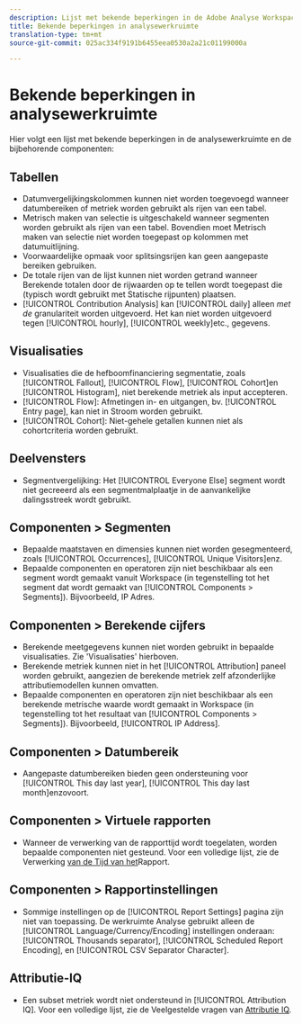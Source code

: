 ```yaml
---
description: Lijst met bekende beperkingen in de Adobe Analyse Workspace en de bijbehorende componenten
title: Bekende beperkingen in analysewerkruimte
translation-type: tm+mt
source-git-commit: 025ac334f9191b6455eea0530a2a21c01199000a

---
```



# Bekende beperkingen in analysewerkruimte

Hier volgt een lijst met bekende beperkingen in de analysewerkruimte en de bijbehorende componenten:

## Tabellen

* Datumvergelijkingskolommen kunnen niet worden toegevoegd wanneer datumbereiken of metriek worden gebruikt als rijen van een tabel.
* Metrisch maken van selectie is uitgeschakeld wanneer segmenten worden gebruikt als rijen van een tabel. Bovendien moet Metrisch maken van selectie niet worden toegepast op kolommen met datumuitlijning.
* Voorwaardelijke opmaak voor splitsingsrijen kan geen aangepaste bereiken gebruiken.
* De totale rijen van de lijst kunnen niet worden getrand wanneer Berekende totalen door de rijwaarden op te tellen wordt toegepast die (typisch wordt gebruikt met Statische rijpunten) plaatsen.
* [!UICONTROL Contribution Analysis] kan [!UICONTROL daily] alleen _met de_ granulariteit worden uitgevoerd. Het kan niet worden uitgevoerd tegen [!UICONTROL hourly], [!UICONTROL weekly]etc., gegevens.

## Visualisaties

* Visualisaties die de hefboomfinanciering segmentatie, zoals [!UICONTROL Fallout], [!UICONTROL Flow], [!UICONTROL Cohort]en [!UICONTROL Histogram], niet berekende metriek als input accepteren.
* [!UICONTROL Flow]: Afmetingen in- en uitgangen, bv. [!UICONTROL Entry page], kan niet in Stroom worden gebruikt.
* [!UICONTROL Cohort]: Niet-gehele getallen kunnen niet als cohortcriteria worden gebruikt.

## Deelvensters

* Segmentvergelijking: Het [!UICONTROL Everyone Else] segment wordt niet gecreeerd als een segmentmalplaatje in de aanvankelijke dalingsstreek wordt gebruikt.

## Componenten > Segmenten

* Bepaalde maatstaven en dimensies kunnen niet worden gesegmenteerd, zoals [!UICONTROL Occurrences], [!UICONTROL Unique Visitors]enz.
* Bepaalde componenten en operatoren zijn niet beschikbaar als een segment wordt gemaakt vanuit Workspace (in tegenstelling tot het segment dat wordt gemaakt van [!UICONTROL Components > Segments]). Bijvoorbeeld, IP Adres.

## Componenten > Berekende cijfers

* Berekende meetgegevens kunnen niet worden gebruikt in bepaalde visualisaties. Zie &#39;Visualisaties&#39; hierboven.
* Berekende metriek kunnen niet in het [!UICONTROL Attribution] paneel worden gebruikt, aangezien de berekende metriek zelf afzonderlijke attributiemodellen kunnen omvatten.
* Bepaalde componenten en operatoren zijn niet beschikbaar als een berekende metrische waarde wordt gemaakt in Workspace (in tegenstelling tot het resultaat van [!UICONTROL Components > Segments]). Bijvoorbeeld, [!UICONTROL IP Address].

## Componenten > Datumbereik

* Aangepaste datumbereiken bieden geen ondersteuning voor [!UICONTROL This day last year], [!UICONTROL This day last month]enzovoort.

## Componenten > Virtuele rapporten

* Wanneer de verwerking van de rapporttijd wordt toegelaten, worden bepaalde componenten niet gesteund. Voor een volledige lijst, zie de Verwerking [van de Tijd van het](/help/components/vrs/vrs-report-time-processing.md)Rapport.

## Componenten > Rapportinstellingen

* Sommige instellingen op de [!UICONTROL Report Settings] pagina zijn niet van toepassing. De werkruimte Analyse gebruikt alleen de [!UICONTROL Language/Currency/Encoding] instellingen onderaan: [!UICONTROL Thousands separator], [!UICONTROL Scheduled Report Encoding], en [!UICONTROL CSV Separator Character].

## Attributie-IQ

* Een subset metriek wordt niet ondersteund in [!UICONTROL Attribution IQ]. Voor een volledige lijst, zie de Veelgestelde vragen van [Attributie IQ](/help/analyze/analysis-workspace/c-panels/attribution/attribution-faq.md).

